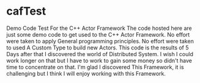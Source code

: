 # cafTest
Demo Code Test For the C++ Actor Framework
The  code hosted here are just some demo code to get used to the C++ Actor Framework.
No effort were taken to apply General programming principles.
No effort were taken to used A Custom Type to build new Actors.
This code is the results of 5 Days after that I discovered the world of Distributed System.
I wish I could work  longer on that but I have to work to gain some money so didn't have time to concentrate on that.
I'm glad I discovered This Framework, it is challenging but I think I will enjoy working with this Framework.
